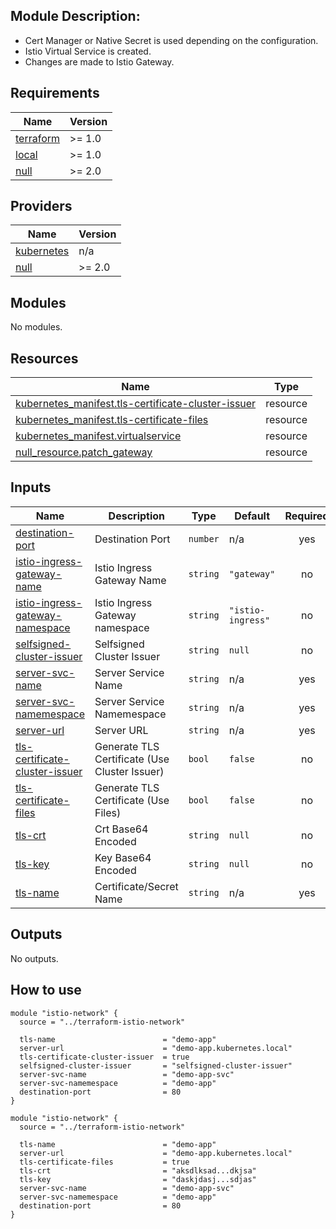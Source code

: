 ## Module Description:

* Cert Manager or Native Secret is used depending on the configuration. 
* Istio Virtual Service is created.
* Changes are made to Istio Gateway.

<!-- BEGIN_TF_DOCS -->
## Requirements

| Name | Version |
|------|---------|
| <a name="requirement_terraform"></a> [terraform](#requirement\_terraform) | >= 1.0 |
| <a name="requirement_local"></a> [local](#requirement\_local) | >= 1.0 |
| <a name="requirement_null"></a> [null](#requirement\_null) | >= 2.0 |

## Providers

| Name | Version |
|------|---------|
| <a name="provider_kubernetes"></a> [kubernetes](#provider\_kubernetes) | n/a |
| <a name="provider_null"></a> [null](#provider\_null) | >= 2.0 |

## Modules

No modules.

## Resources

| Name | Type |
|------|------|
| [kubernetes_manifest.tls-certificate-cluster-issuer](https://registry.terraform.io/providers/hashicorp/kubernetes/latest/docs/resources/manifest) | resource |
| [kubernetes_manifest.tls-certificate-files](https://registry.terraform.io/providers/hashicorp/kubernetes/latest/docs/resources/manifest) | resource |
| [kubernetes_manifest.virtualservice](https://registry.terraform.io/providers/hashicorp/kubernetes/latest/docs/resources/manifest) | resource |
| [null_resource.patch_gateway](https://registry.terraform.io/providers/hashicorp/null/latest/docs/resources/resource) | resource |

## Inputs

| Name | Description | Type | Default | Required |
|------|-------------|------|---------|:--------:|
| <a name="input_destination-port"></a> [destination-port](#input\_destination-port) | Destination Port | `number` | n/a | yes |
| <a name="input_istio-ingress-gateway-name"></a> [istio-ingress-gateway-name](#input\_istio-ingress-gateway-name) | Istio Ingress Gateway Name | `string` | `"gateway"` | no |
| <a name="input_istio-ingress-gateway-namespace"></a> [istio-ingress-gateway-namespace](#input\_istio-ingress-gateway-namespace) | Istio Ingress Gateway namespace | `string` | `"istio-ingress"` | no |
| <a name="input_selfsigned-cluster-issuer"></a> [selfsigned-cluster-issuer](#input\_selfsigned-cluster-issuer) | Selfsigned Cluster Issuer | `string` | `null` | no |
| <a name="input_server-svc-name"></a> [server-svc-name](#input\_server-svc-name) | Server Service Name | `string` | n/a | yes |
| <a name="input_server-svc-namemespace"></a> [server-svc-namemespace](#input\_server-svc-namemespace) | Server Service Namemespace | `string` | n/a | yes |
| <a name="input_server-url"></a> [server-url](#input\_server-url) | Server URL | `string` | n/a | yes |
| <a name="input_tls-certificate-cluster-issuer"></a> [tls-certificate-cluster-issuer](#input\_tls-certificate-cluster-issuer) | Generate TLS Certificate (Use Cluster Issuer) | `bool` | `false` | no |
| <a name="input_tls-certificate-files"></a> [tls-certificate-files](#input\_tls-certificate-files) | Generate TLS Certificate (Use Files) | `bool` | `false` | no |
| <a name="input_tls-crt"></a> [tls-crt](#input\_tls-crt) | Crt Base64 Encoded | `string` | `null` | no |
| <a name="input_tls-key"></a> [tls-key](#input\_tls-key) | Key Base64 Encoded | `string` | `null` | no |
| <a name="input_tls-name"></a> [tls-name](#input\_tls-name) | Certificate/Secret Name | `string` | n/a | yes |

## Outputs

No outputs.
<!-- END_TF_DOCS -->

## How to use

```
module "istio-network" {
  source = "../terraform-istio-network"

  tls-name                        = "demo-app"
  server-url                      = "demo-app.kubernetes.local"
  tls-certificate-cluster-issuer  = true
  selfsigned-cluster-issuer       = "selfsigned-cluster-issuer"
  server-svc-name                 = "demo-app-svc"
  server-svc-namemespace          = "demo-app"
  destination-port                = 80
}
```
```
module "istio-network" {
  source = "../terraform-istio-network"

  tls-name                        = "demo-app"
  server-url                      = "demo-app.kubernetes.local"
  tls-certificate-files           = true
  tls-crt                         = "aksdlksad...dkjsa"
  tls-key                         = "daskjdasj...sdjas"
  server-svc-name                 = "demo-app-svc"
  server-svc-namemespace          = "demo-app"
  destination-port                = 80
}
```
